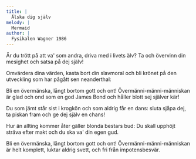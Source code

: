 ```yaml
---
title: |
  Älska dig själv
melody: |
  Mermaid
author: |
  Fysikalen Wagner 1986
---
```

Är du trött på att va' som andra, 
driva med i livets älv? 
Ta och övervinn din mesighet 
och satsa på dej själv!

Omvärdera dina värden, 
kasta bort din slavmoral 
och bli krönet på den utveckling 
som har pågått sen neanderthal:

Bli en övermänska, långt bortom gott och ont! 
Övermänni-männi-människan är 
glad och ond som en god James Bond och 
håller blott sej själver kär!

Du som jämt står sist i krogkön 
och som aldrig får en dans: 
sluta sjåpa dej, ta piskan fram 
och ge dej själv en chans!

Hur än allting kommer åter 
gäller blonda bestars bud: 
Du skall upphöjt sträva efter makt 
och du ska va' din egen gud.

Bli en övermänska, långt bortom gott och ont! 
Övermänni-männi-människan är 
helt komplett, luktar aldrig svett, och 
fri från impotensbesvär.